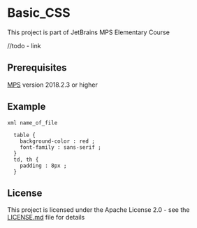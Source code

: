 # Basic_CSS

This project is part of JetBrains MPS Elementary Course

//todo - link

Prerequisites
--------------
[MPS](https://www.jetbrains.com/mps/) version 2018.2.3 or higher


Example
-------
```
xml name_of_file 
 
  table { 
    background-color : red ;   
    font-family : sans-serif ;   
  }
  td, th { 
    padding : 8px ; 
  }          
```
License
--------
This project is licensed under the Apache License 2.0 - see the [LICENSE.md](LICENSE.md) file for details
